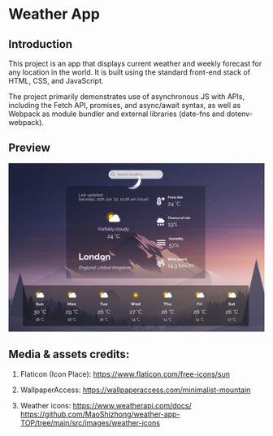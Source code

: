 # Weather App
## Introduction

This project is an app that displays current weather and weekly forecast for any location in the world. It is built using the standard front-end stack of HTML, CSS, and JavaScript.

The project primarily demonstrates use of asynchronous JS with APIs, including the Fetch API, promises, and async/await syntax, as well as Webpack as module bundler and external libraries (date-fns and dotenv-webpack).

## Preview

[![Weather App](./src/assets/demo.png)](https://yuliana-r.github.io/weather-app/)

## Media & assets credits:

1. Flaticon (Icon Place): https://www.flaticon.com/free-icons/sun

2. WallpaperAccess: https://wallpaperaccess.com/minimalist-mountain

3. Weather icons: https://www.weatherapi.com/docs/ https://github.com/MaoShizhong/weather-app-TOP/tree/main/src/images/weather-icons 
